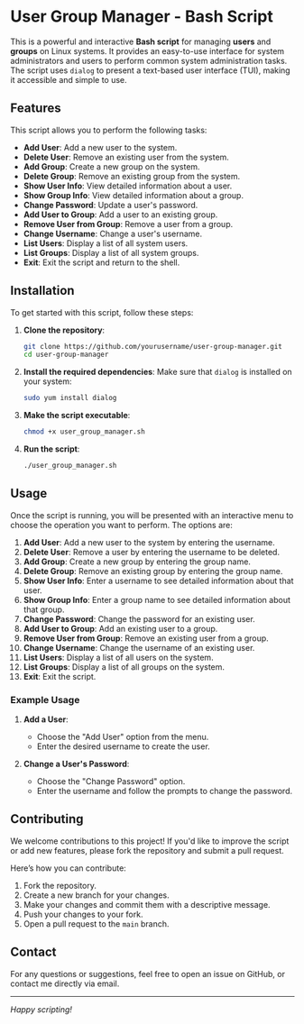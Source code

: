 # User Group Manager - Bash Script

This is a powerful and interactive **Bash script** for managing **users** and **groups** on Linux systems. It provides an easy-to-use interface for system administrators and users to perform common system administration tasks. The script uses `dialog` to present a text-based user interface (TUI), making it accessible and simple to use.

## Features

This script allows you to perform the following tasks:

- **Add User**: Add a new user to the system.
- **Delete User**: Remove an existing user from the system.
- **Add Group**: Create a new group on the system.
- **Delete Group**: Remove an existing group from the system.
- **Show User Info**: View detailed information about a user.
- **Show Group Info**: View detailed information about a group.
- **Change Password**: Update a user's password.
- **Add User to Group**: Add a user to an existing group.
- **Remove User from Group**: Remove a user from a group.
- **Change Username**: Change a user's username.
- **List Users**: Display a list of all system users.
- **List Groups**: Display a list of all system groups.
- **Exit**: Exit the script and return to the shell.

## Installation

To get started with this script, follow these steps:

1. **Clone the repository**:
    ```bash
    git clone https://github.com/yourusername/user-group-manager.git
    cd user-group-manager
    ```

2. **Install the required dependencies**:
    Make sure that `dialog` is installed on your system:
    ```bash
    sudo yum install dialog
    ```

3. **Make the script executable**:
    ```bash
    chmod +x user_group_manager.sh
    ```

4. **Run the script**:
    ```bash
    ./user_group_manager.sh
    ```

## Usage

Once the script is running, you will be presented with an interactive menu to choose the operation you want to perform. The options are:

1. **Add User**: Add a new user to the system by entering the username.
2. **Delete User**: Remove a user by entering the username to be deleted.
3. **Add Group**: Create a new group by entering the group name.
4. **Delete Group**: Remove an existing group by entering the group name.
5. **Show User Info**: Enter a username to see detailed information about that user.
6. **Show Group Info**: Enter a group name to see detailed information about that group.
7. **Change Password**: Change the password for an existing user.
8. **Add User to Group**: Add an existing user to a group.
9. **Remove User from Group**: Remove an existing user from a group.
10. **Change Username**: Change the username of an existing user.
11. **List Users**: Display a list of all users on the system.
12. **List Groups**: Display a list of all groups on the system.
13. **Exit**: Exit the script.

### Example Usage

1. **Add a User**: 
    - Choose the "Add User" option from the menu.
    - Enter the desired username to create the user.
    
2. **Change a User's Password**:
    - Choose the "Change Password" option.
    - Enter the username and follow the prompts to change the password.

## Contributing

We welcome contributions to this project! If you'd like to improve the script or add new features, please fork the repository and submit a pull request.

Here’s how you can contribute:
1. Fork the repository.
2. Create a new branch for your changes.
3. Make your changes and commit them with a descriptive message.
4. Push your changes to your fork.
5. Open a pull request to the `main` branch.


## Contact

For any questions or suggestions, feel free to open an issue on GitHub, or contact me directly via email.

---

*Happy scripting!*
